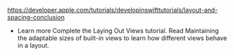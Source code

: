 https://developer.apple.com/tutorials/developinswifttutorials/layout-and-spacing-conclusion

- Learn more
Complete the Laying Out Views tutorial.
Read Maintaining the adaptable sizes of built-in views to learn how different views behave in a layout.
